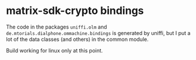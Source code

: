 # matrix-sdk-crypto bindings

The code in the packages `uniffi.olm` and `de.mtorials.dialphone.ommachine.bindings` is generated by uniffi, but I
put a lot of the data classes (and others) in the common module.

Build working for linux only at this point.
